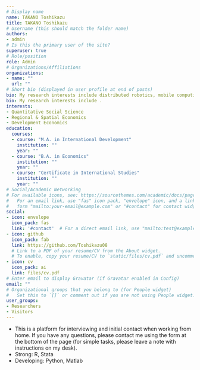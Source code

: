 ```yaml
---
# Display name
name: TAKANO Toshikazu
title: TAKANO Toshikazu
# Username (this should match the folder name)
authors:
- admin
# Is this the primary user of the site?
superuser: true
# Role/position
role: Admin
# Organizations/Affiliations
organizations:
- name: "" 
  url: ""
# Short bio (displayed in user profile at end of posts)
bio: My research interests include distributed robotics, mobile computing and programmable matter.
bio: My research interests include .
interests:
- Quantitative Social Science
- Regional & Spatial Economics
- Development Economics
education: 
  courses: 
  - course: "M.A. in International Development"
    institution: ""
    year: ""
  - course: "B.A. in Economics"
    institution: ""
    year: ""
  - course: "Certificate in International Studies"
    institution: ""
    year: "" 
# Social/Academic Networking
# For available icons, see: https://sourcethemes.com/academic/docs/page-builder/#icons
#   For an email link, use "fas" icon pack, "envelope" icon, and a link in the
#   form "mailto:your-email@example.com" or "#contact" for contact widget.
social:
- icon: envelope 
  icon_pack: fas
  link: '#contact'  # For a direct email link, use "mailto:test@example.org".
- icon: github
  icon_pack: fab
  link: https://github.com/Toshikazu08
  # Link to a PDF of your resume/CV from the About widget.
  # To enable, copy your resume/CV to `static/files/cv.pdf` and uncomment the lines below.
- icon: cv
  icon_pack: ai
  link: files/cv.pdf
# Enter email to display Gravatar (if Gravatar enabled in Config)
email: ""
# Organizational groups that you belong to (for People widget)
#   Set this to `[]` or comment out if you are not using People widget.
user_groups:
- Researchers
- Visitors
---
```

- This is a platform for interviewing and initial contact when working from home. If you have any questions, please contact me using the form at the bottom of the page (for simple tasks, please leave a note with instructions on my desk).
- Strong: R, Stata
- Developing: Python, Matlab 
